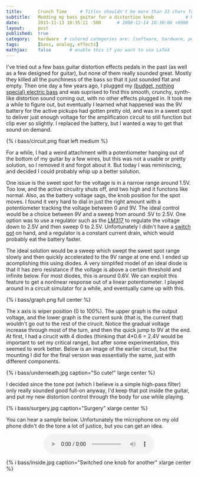 ```yaml
---
title:      Crunch Time     # Titles shouldn't be more than 33 chars for good formatting.
subtitle:   Modding my bass guitar for a distortion knob            # Roll over into the subtitle if neccessary (optional)
date:       2015-11-13 18:35:11 -500      # 2008-12-14 10:30:00 +0900
layout:     post
published:  true
category:   hardware  # colored categories are: [software, hardware, policy]
tags:       [bass, analog, effects]
mathjax:    false       # enable this if you want to use LaTeX
---
```


I've tried out a few bass guitar distortion effects pedals in the past (as well as a few designed for guitar), but none of them really sounded
great. Mostly they killed all the punchiness of the bass so that it just sounded flat and empty. 
Then one day a few years ago, I plugged my [(budget, nothing special) electric bass](http://www.musiciansfriend.com/bass/esp-ltd-b-50-bass-guitar)
and was suprised to find this smooth, crunchy, synth-like distortion sound coming out, with no other effects plugged in. It took me a while to
figure out, but eventually I learned what happened was the 9V battery for the active pickups had gotten pretty old, and was in a sweet spot
to deliver just enough voltage for the amplification circuit to still function but clip ever so slightly. I replaced the battery, but I wanted
a way to get that sound on demand.

{% i bass/circuit.png float left medium %}

For a while, I had a weird attachment with a potentiometer hanging out of the bottom of my guitar by a few wires, but this was not a usable or
pretty solution, so I removed it and forgot about it. But today I was reminiscing, and decided I could probably whip up a better solution.

One issue is the sweet spot for the voltage is in a narrow range around 1.5V. Too low, and the active circuitry shuts off, and two high and it
functons like normal. Also, as the battery voltage sags, the knob position for the spot moves. I found it very hard to dial in just the right
amount with a potentiometer tracking the voltage between 0 and 9V. The ideal control would be a choice between 9V and a sweep from around .5V
to 2.5V. One option was to use a regulator such as the [LM317](http://www.ti.com/lit/ds/symlink/lm317.pdf) to regulate the voltage down to 2.5V
and then sweep 0 to 2.5V.  Unfortunately I didn't have a [switch pot](http://www.musiciansfriend.com/potentiometers-knobs-for-fretted-instruments/dimarzio-500k-push-pull-pot) on hand, and a regulator is a constant current drain, which would probably eat the battery faster. 

The ideal solution would be a sweep which swept the sweet spot range slowly and then quickly accelerated to the 9V range at one end.
I ended up acomplishing this using diodes. A very simplifed model of an ideal diode is that it has zero resistance if the voltage is above a certain
threshold and infinite below. For most diodes, this is around 0.6V. We can exploit this feature to get a nonlinear response out of a linear
potentiometer. I played around in a circuit simulator for a while, and eventually came up with this.

{% i bass/graph.png full center %}

The x axis is wiper position (0 to 100%). The upper graph is the output voltage, and the lower graph is the current sunk (that is, the current that)
wouldn't go out to the rest of the cirucit. Notice the gradual voltage increase through most of the turn, and then the quick jump to 9V at the end.
At first, I had a cirucit with 4 diodes (thinking that 4*0.6 = 2.4V would be important to set my critical range), but after some experimentation,
this seemed to work better. Below is an image of the earlier circuit, but the mounting I did for the final version was essentially the same, just with different components.

{% i bass/underneath.jpg caption="So cute!" large center %}

I decided since the tone pot (which I believe is a simple high-pass filter) only really sounded good full-on anyway, I'd keep that pot inside the guitar,
and put my new distortion control through the body for use while playing. 

{% i bass/surgery.jpg caption="Surgery" xlarge center %}

You can hear a sample below. Unfortunately the microphone on my old phone didn't do the tone a lot of justice, but you can get an idea. 

<div style="text-align: center;"><audio src="{{ site.assetsurl }}/other/bass-sample.wav" controls></audio></div>

{% i bass/inside.jpg caption="Switched one knob for another" xlarge center %}